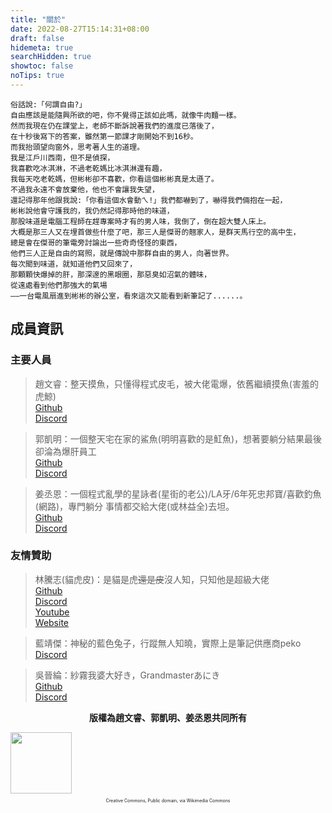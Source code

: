 ```yaml
---
title: "關於"
date: 2022-08-27T15:14:31+08:00
draft: false
hidemeta: true
searchHidden: true
showtoc: false
noTips: true
---
```



```
俗話說:「何謂自由?」
自由應該是能隨興所欲的吧，你不覺得正該如此嗎，就像牛肉麵一樣。
然而我現在仍在課堂上，老師不斷訴說著我們的進度已落後了，
在十秒後寫下的答案，雖然第一節課才剛開始不到16秒。
而我抬頭望向窗外，思考著人生的道理。
我是江戶川西南，但不是偵探，
我喜歡吃冰淇淋，不過老乾媽比冰淇淋還有趣，
我每天吃老乾媽，但彬彬卻不喜歡，你看這個彬彬真是太遜了。
不過我永遠不會放棄他，他也不會讓我失望，
還記得那年他跟我說:「你看這個水會動ㄟ!」我們都嚇到了，嚇得我們倆抱在一起，
彬彬說他會守護我的，我仍然記得那時他的味道，
那股味道是電腦工程師在趕專案時才有的男人味，我倒了，倒在超大雙人床上。
大概是那三人又在埋首做些什麼了吧，那三人是傑哥的翹家人，是群天馬行空的高中生，
總是會在傑哥的筆電旁討論出一些奇奇怪怪的東西，
他們三人正是自由的寫照，就是傳說中那群自由的男人，向著世界。
每次聞到味道，就知道他們又回來了，
那顆顆快爆掉的肝，那深邃的黑眼圈，那惡臭如沼氣的體味，
從遠處看到他們那強大的氣場
——一台電風扇進到彬彬的辦公室，看來這次又能看到新筆記了......。
```

## 成員資訊
### 主要人員

> 趙文睿：整天摸魚，只懂得程式皮毛，被大佬電爆，依舊繼續摸魚(害羞的虎鯨)  
> [Github](https://github.com/Chaoray)  
> [Discord](https://discord.com/users/731018913097449533)

> 郭凱明：一個整天宅在家的鯊魚(明明喜歡的是魟魚)，想著要躺分結果最後卻淪為爆肝員工  
> [Github](https://github.com/ThatShark)  
> [Discord](https://discord.com/users/779305775088402454)

> 姜丞恩：一個程式亂學的星詠者(星街的老公)/LA牙/6年死忠邦寶/喜歡釣魚(網路)，專門躺分
事情都交給大佬(或林益全)去坦。  
> [Github](https://github.com/anyon6)  
> [Discord](https://discord.com/users/887327376135057488)

### 友情贊助

> 林騰志(貓虎皮)：是貓是虎<s>還是皮</s>沒人知，只知他是超級大佬  
> [Github](https://github.com/maohupi)  
> [Discord](https://discord.com/users/661343103013224486)  
> [Youtube](https://www.youtube.com/channel/UCp4UdxeDQO7VXSIe4Qk3aig)  
> [Website](https://maohupi.github.io)
  
> 藍靖傑：神秘的藍色兔子，行蹤無人知曉，實際上是筆記供應商peko  
> [Discord](https://discord.com/users/716185169727455293)
  
> 吳晉綸：紗霧我婆大好き，Grandmasterあにき  
> [Github](https://github.com/XxAlanXDxX)  
> [Discord](https://discord.com/users/867183033236848681)

<p style="text-align: center;"><b>版權為趙文睿、郭凱明、姜丞恩共同所有</b></p>
<img style="width:7em; height: auto;" src="https://upload.wikimedia.org/wikipedia/commons/7/70/CC_BY-NC-ND.svg">
<p style="text-align: center; font-size: 0.5em;">Creative Commons, Public domain, via Wikimedia Commons</p>
